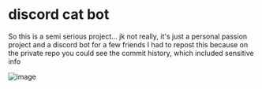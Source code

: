 # discord cat bot
So this is a semi serious project... jk not really, it's just a personal passion project and a discord bot for a few friends 
I had to repost this because on the private repo you could see the commit history, which included sensitive info














![image](https://user-images.githubusercontent.com/54774419/223190965-92b1e721-4a83-47f0-8631-249947a927b4.png)
